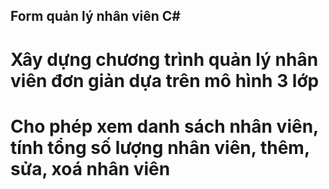 ## Form quản lý nhân viên C#
# Xây dựng chương trình quản lý nhân viên đơn giản dựa trên mô hình 3 lớp
# Cho phép xem danh sách nhân viên, tính tổng số lượng nhân viên, thêm, sửa, xoá nhân viên
